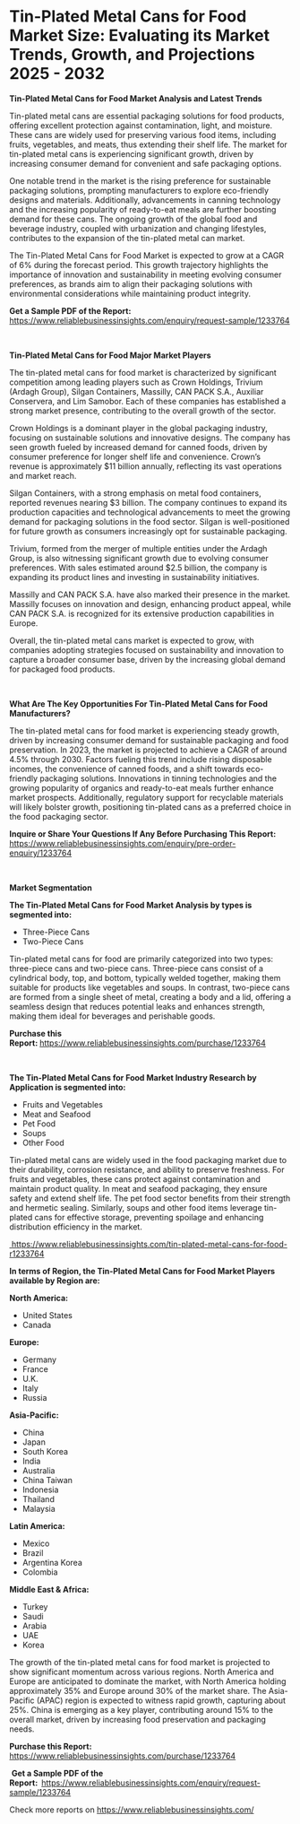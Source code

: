 <p><h1>Tin-Plated Metal Cans for Food Market Size: Evaluating its Market Trends, Growth, and Projections 2025 - 2032</h1></p><p><strong>Tin-Plated Metal Cans for Food Market Analysis and Latest Trends</strong></p>
<p><p>Tin-plated metal cans are essential packaging solutions for food products, offering excellent protection against contamination, light, and moisture. These cans are widely used for preserving various food items, including fruits, vegetables, and meats, thus extending their shelf life. The market for tin-plated metal cans is experiencing significant growth, driven by increasing consumer demand for convenient and safe packaging options.</p><p>One notable trend in the market is the rising preference for sustainable packaging solutions, prompting manufacturers to explore eco-friendly designs and materials. Additionally, advancements in canning technology and the increasing popularity of ready-to-eat meals are further boosting demand for these cans. The ongoing growth of the global food and beverage industry, coupled with urbanization and changing lifestyles, contributes to the expansion of the tin-plated metal can market.</p><p>The Tin-Plated Metal Cans for Food Market is expected to grow at a CAGR of 6% during the forecast period. This growth trajectory highlights the importance of innovation and sustainability in meeting evolving consumer preferences, as brands aim to align their packaging solutions with environmental considerations while maintaining product integrity.</p></p>
<p><strong>Get a Sample PDF of the Report:&nbsp;</strong> <a href="https://www.reliablebusinessinsights.com/enquiry/request-sample/1233764?utm_campaign=3133&utm_medium=2&utm_source=Github&utm_content=ia&utm_term=25032025&utm_id=tin-plated-metal-cans-for-food">https://www.reliablebusinessinsights.com/enquiry/request-sample/1233764</a></p>
<p>&nbsp;</p>
<p><strong>Tin-Plated Metal Cans for Food Major Market Players</strong></p>
<p><p>The tin-plated metal cans for food market is characterized by significant competition among leading players such as Crown Holdings, Trivium (Ardagh Group), Silgan Containers, Massilly, CAN PACK S.A., Auxiliar Conservera, and Lim Samobor. Each of these companies has established a strong market presence, contributing to the overall growth of the sector.</p><p>Crown Holdings is a dominant player in the global packaging industry, focusing on sustainable solutions and innovative designs. The company has seen growth fueled by increased demand for canned foods, driven by consumer preference for longer shelf life and convenience. Crown’s revenue is approximately $11 billion annually, reflecting its vast operations and market reach.</p><p>Silgan Containers, with a strong emphasis on metal food containers, reported revenues nearing $3 billion. The company continues to expand its production capacities and technological advancements to meet the growing demand for packaging solutions in the food sector. Silgan is well-positioned for future growth as consumers increasingly opt for sustainable packaging.</p><p>Trivium, formed from the merger of multiple entities under the Ardagh Group, is also witnessing significant growth due to evolving consumer preferences. With sales estimated around $2.5 billion, the company is expanding its product lines and investing in sustainability initiatives.</p><p>Massilly and CAN PACK S.A. have also marked their presence in the market. Massilly focuses on innovation and design, enhancing product appeal, while CAN PACK S.A. is recognized for its extensive production capabilities in Europe.</p><p>Overall, the tin-plated metal cans market is expected to grow, with companies adopting strategies focused on sustainability and innovation to capture a broader consumer base, driven by the increasing global demand for packaged food products.</p></p>
<p>&nbsp;</p>
<p><strong>What Are The Key Opportunities For Tin-Plated Metal Cans for Food Manufacturers?</strong></p>
<p><p>The tin-plated metal cans for food market is experiencing steady growth, driven by increasing consumer demand for sustainable packaging and food preservation. In 2023, the market is projected to achieve a CAGR of around 4.5% through 2030. Factors fueling this trend include rising disposable incomes, the convenience of canned foods, and a shift towards eco-friendly packaging solutions. Innovations in tinning technologies and the growing popularity of organics and ready-to-eat meals further enhance market prospects. Additionally, regulatory support for recyclable materials will likely bolster growth, positioning tin-plated cans as a preferred choice in the food packaging sector.</p></p>
<p><strong>Inquire or Share Your Questions If Any Before Purchasing This Report:</strong> <a href="https://www.reliablebusinessinsights.com/enquiry/pre-order-enquiry/1233764?utm_campaign=3133&utm_medium=2&utm_source=Github&utm_content=ia&utm_term=25032025&utm_id=tin-plated-metal-cans-for-food">https://www.reliablebusinessinsights.com/enquiry/pre-order-enquiry/1233764</a></p>
<p>&nbsp;</p>
<p><strong>Market Segmentation</strong></p>
<p><strong>The Tin-Plated Metal Cans for Food Market Analysis by types is segmented into:</strong></p>
<p><ul><li>Three-Piece Cans</li><li>Two-Piece Cans</li></ul></p>
<p><p>Tin-plated metal cans for food are primarily categorized into two types: three-piece cans and two-piece cans. Three-piece cans consist of a cylindrical body, top, and bottom, typically welded together, making them suitable for products like vegetables and soups. In contrast, two-piece cans are formed from a single sheet of metal, creating a body and a lid, offering a seamless design that reduces potential leaks and enhances strength, making them ideal for beverages and perishable goods.</p></p>
<p><strong>Purchase this Report:&nbsp;</strong><a href="https://www.reliablebusinessinsights.com/purchase/1233764?utm_campaign=3133&utm_medium=2&utm_source=Github&utm_content=ia&utm_term=25032025&utm_id=tin-plated-metal-cans-for-food">https://www.reliablebusinessinsights.com/purchase/1233764</a></p>
<p>&nbsp;</p>
<p><strong>The Tin-Plated Metal Cans for Food Market Industry Research by Application is segmented into:</strong></p>
<p><ul><li>Fruits and Vegetables</li><li>Meat and Seafood</li><li>Pet Food</li><li>Soups</li><li>Other Food</li></ul></p>
<p><p>Tin-plated metal cans are widely used in the food packaging market due to their durability, corrosion resistance, and ability to preserve freshness. For fruits and vegetables, these cans protect against contamination and maintain product quality. In meat and seafood packaging, they ensure safety and extend shelf life. The pet food sector benefits from their strength and hermetic sealing. Similarly, soups and other food items leverage tin-plated cans for effective storage, preventing spoilage and enhancing distribution efficiency in the market.</p></p>
<p><a href="https://www.reliablebusinessinsights.com/tin-plated-metal-cans-for-food-r1233764?utm_campaign=3133&utm_medium=2&utm_source=Github&utm_content=ia&utm_term=25032025&utm_id=tin-plated-metal-cans-for-food">&nbsp;https://www.reliablebusinessinsights.com/tin-plated-metal-cans-for-food-r1233764</a></p>
<p><strong>In terms of Region, the Tin-Plated Metal Cans for Food Market Players available by Region are:</strong></p>
<p>
    <p> <strong> North America: </strong>
        <ul>
            <li>United States</li>
            <li>Canada</li>
        </ul>
        </p> 
    <p> <strong> Europe: </strong>
        <ul>
            <li>Germany</li>
            <li>France</li>
            <li>U.K.</li>
            <li>Italy</li>
            <li>Russia</li>
        </ul>
        </p> 
    <p> <strong> Asia-Pacific: </strong>
        <ul>
            <li>China</li>
            <li>Japan</li>
            <li>South Korea</li>
            <li>India</li>
            <li>Australia</li>
            <li>China Taiwan</li>
            <li>Indonesia</li>
            <li>Thailand</li>
            <li>Malaysia</li>
        </ul>
        </p> 
    <p> <strong> Latin America: </strong>
        <ul>
            <li>Mexico</li>
            <li>Brazil</li>
            <li>Argentina Korea</li>
            <li>Colombia</li>
        </ul>
        </p> 
    <p> <strong> Middle East & Africa: </strong>
        <ul>
            <li>Turkey</li>
            <li>Saudi</li>
            <li>Arabia</li>
            <li>UAE</li>
            <li>Korea</li>
        </ul>
    </p>
    </p>
<p><p>The growth of the tin-plated metal cans for food market is projected to show significant momentum across various regions. North America and Europe are anticipated to dominate the market, with North America holding approximately 35% and Europe around 30% of the market share. The Asia-Pacific (APAC) region is expected to witness rapid growth, capturing about 25%. China is emerging as a key player, contributing around 15% to the overall market, driven by increasing food preservation and packaging needs.</p></p>
<p><strong>Purchase this Report: </strong><a href="https://www.reliablebusinessinsights.com/purchase/1233764?utm_campaign=3133&utm_medium=2&utm_source=Github&utm_content=ia&utm_term=25032025&utm_id=tin-plated-metal-cans-for-food">https://www.reliablebusinessinsights.com/purchase/1233764</a></p>
<p>&nbsp;<strong>Get a Sample PDF of the Report:&nbsp;&nbsp;</strong><a href="https://www.reliablebusinessinsights.com/enquiry/request-sample/1233764?utm_campaign=3133&utm_medium=2&utm_source=Github&utm_content=ia&utm_term=25032025&utm_id=tin-plated-metal-cans-for-food">https://www.reliablebusinessinsights.com/enquiry/request-sample/1233764</a></p>
<p><strong></strong></p>
<p>Check more reports on <a href="https://www.reliablebusinessinsights.com/?utm_campaign=3133&utm_medium=2&utm_source=Github&utm_content=ia&utm_term=25032025&utm_id=tin-plated-metal-cans-for-food">https://www.reliablebusinessinsights.com/</a></p>